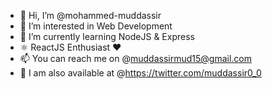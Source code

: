 - 👋 Hi, I’m @mohammed-muddassir
- 👀 I’m interested in Web Development 
- 🌱 I’m currently learning NodeJS & Express
- ⚛  ReactJS Enthusiast ❤
- 📫 You can reach me on @muddassirmud15@gmail.com
- 💫 I am also available at @https://twitter.com/muddassir0_0
<!---
mohammed-muddassir/mohammed-muddassir is a ✨ special ✨ repository because its `README.md` (this file) appears on your GitHub profile.
You can click the Preview link to take a look at your changes.
--->
